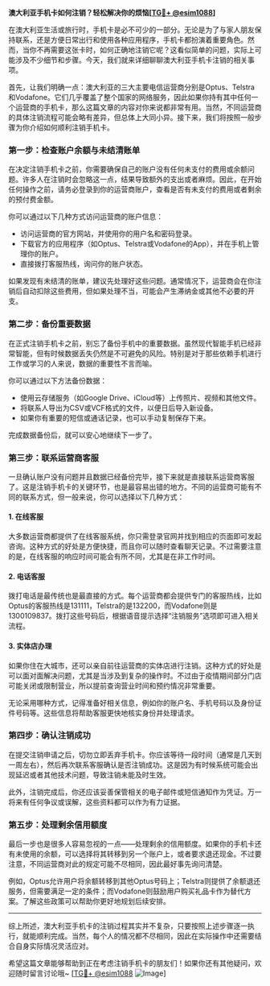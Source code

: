**澳大利亚手机卡如何注销？轻松解决你的烦恼[[TG💪+ @esim1088](https://t.me/s/esim1088)]**

在澳大利亚生活或旅行时，手机卡是必不可少的一部分。无论是为了与家人朋友保持联系，还是方便日常出行和使用各种应用程序，手机卡都扮演着重要角色。然而，当你不再需要这张卡时，如何正确地注销它呢？这看似简单的问题，实际上可能涉及不少细节和步骤。今天，我们就来详细聊聊澳大利亚手机卡注销的相关事项。

首先，让我们明确一点：澳大利亚的三大主要电信运营商分别是Optus、Telstra和Vodafone。它们几乎覆盖了整个国家的网络服务，因此如果你持有其中任何一个运营商的手机卡，那么这篇文章的内容对你来说都非常有用。当然，不同运营商的具体注销流程可能会略有差异，但总体上大同小异。接下来，我们将按照一般步骤为你介绍如何顺利注销手机卡。

### **第一步：检查账户余额与未结清账单**
在决定注销手机卡之前，你需要确保自己的账户没有任何未支付的费用或余额问题。许多人在注销时会忽略这一点，结果导致额外的支出或者麻烦。因此，在开始任何操作之前，请务必登录到你的运营商账户，查看是否有未支付的费用或者剩余的预付费金额。

你可以通过以下几种方式访问运营商的账户信息：
- 访问运营商的官方网站，并使用你的用户名和密码登录。
- 下载官方的应用程序（如Optus、Telstra或Vodafone的App），并在手机上管理你的账户。
- 直接拨打客服热线，询问你的账户状态。

如果发现有未结清的账单，建议先处理好这些问题。通常情况下，运营商会在你注销后自动扣除这些费用，但如果处理不当，可能会产生滞纳金或其他不必要的开支。

### **第二步：备份重要数据**
在正式注销手机卡之前，别忘了备份手机中的重要数据。虽然现代智能手机已经非常智能，但有时候数据丢失仍然是不可避免的风险。特别是对于那些依赖手机进行工作或学习的人来说，数据的重要性不言而喻。

你可以通过以下方法备份数据：
- 使用云存储服务（如Google Drive、iCloud等）上传照片、视频和其他文件。
- 将联系人导出为CSV或VCF格式的文件，以便日后导入新设备。
- 如果你有重要的短信或通话记录，也可以手动复制保存下来。

完成数据备份后，就可以安心地继续下一步了。

### **第三步：联系运营商客服**
一旦确认账户没有问题并且数据已经备份完毕，接下来就是直接联系运营商客服了。这是注销手机卡的关键环节，也是最容易出错的地方。不同的运营商可能有不同的联系方式，但一般来说，你可以选择以下几种方式：

#### **1. 在线客服**
大多数运营商都提供了在线客服系统，你只需登录官网并找到相应的页面即可发起咨询。这种方式的好处是方便快捷，而且你可以随时查看聊天记录。不过需要注意的是，在线客服的响应时间可能会有所不同，尤其是在非工作时间。

#### **2. 电话客服**
拨打电话是最传统也是最直接的方式。每个运营商都会提供专门的客服热线，比如Optus的客服热线是131111，Telstra的是132200，而Vodafone则是1300109837。拨打这些号码后，根据语音提示选择“注销服务”选项即可进入相关流程。

#### **3. 实体店办理**
如果你住在大城市，还可以亲自前往运营商的实体店进行注销。这种方式的好处是可以面对面解决问题，尤其是当涉及到复杂的操作时。不过由于疫情期间部分门店可能关闭或限制营业，所以提前查询营业时间和预约情况非常重要。

无论采用哪种方式，记得准备好相关信息，例如你的账户名、手机号码以及身份证件号码等。这些信息将帮助客服更快地核实身份并处理请求。

### **第四步：确认注销成功**
在提交注销申请之后，切勿立即丢弃手机卡。你应该等待一段时间（通常是几天到一周左右），然后再次联系客服确认是否注销成功。这是因为有时候系统可能会出现延迟或者其他技术问题，导致注销未能及时生效。

此外，注销完成后，你还应该妥善保管相关的电子邮件或短信通知作为凭证。万一将来有任何争议或误解，这些资料都可以作为有力证据。

### **第五步：处理剩余信用额度**
最后一步也是很多人容易忽视的一点——处理剩余的信用额度。如果你的手机卡还有未使用的余额，可以选择将其转移到另一个账户上，或者要求退还现金。不过要注意，不同运营商对此的规定可能不尽相同，因此最好事先询问清楚。

例如，Optus允许用户将余额转移到其他Optus号码上；Telstra则提供了余额退还服务，但需要满足一定的条件；而Vodafone则鼓励用户购买礼品卡作为替代方案。了解这些政策可以帮助你更好地规划后续安排。

---

综上所述，澳大利亚手机卡的注销过程其实并不复杂，只要按照上述步骤逐一执行，就能顺利完成。当然，每个人的情况都不尽相同，因此在实际操作中还需要结合自身实际情况灵活应对。

希望这篇文章能够帮助到正在考虑注销手机卡的朋友们！如果你还有其他疑问，欢迎随时留言讨论哦~ [[TG💪+ @esim1088](https://t.me/s/esim1088) ![Image](https://i.postimg.cc/4NQfJmqS/Snipaste-2025-05-13-00-14-12.png)]